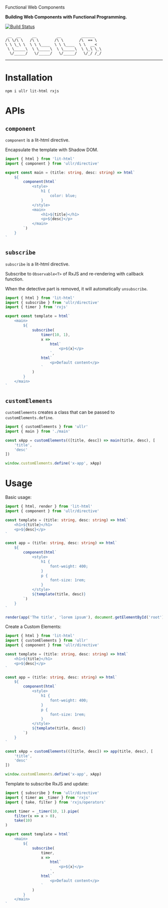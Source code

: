 Functional Web Components

**Building Web Components with Functional Programming.**

[![Build Status](https://travis-ci.org/aggre/ullr.svg?branch=master)](https://travis-ci.org/aggre/ullr)

```
 __  __     __         __         ______
/\ \/\ \   /\ \       /\ \       /\  == \
\ \ \_\ \  \ \ \____  \ \ \____  \ \  __<
 \ \_____\  \ \_____\  \ \_____\  \ \_\ \_\
  \/_____/   \/_____/   \/_____/   \/_/ /_/
```

---

# Installation

```
npm i ullr lit-html rxjs
```

# APIs

## `component`

`component` is a lit-html directive.

Encapsulate the template with Shadow DOM.

```ts
import { html } from 'lit-html'
import { component } from 'ullr/directive'

export const main = (title: string, desc: string) => html`
	${
		component(html`
			<style>
				h1 {
					color: blue;
				}
			</style>
			<main>
				<h1>${title}</h1>
				<p>${desc}</p>
			</main>
		`)
	}
`
```

## `subscribe`

`subscribe` is a lit-html directive.

Subscribe to `Observable<T>` of RxJS and re-rendering with callback function.

When the detective part is removed, it will automatically `unsubscribe`.

```ts
import { html } from 'lit-html'
import { subscribe } from 'ullr/directive'
import { timer } from 'rxjs'

export const template = html`
	<main>
		${
			subscribe(
				timer(10, 1),
				x =>
					html`
						<p>${x}</p>
					`,
				html`
					<p>Default content</p>
				`
			)
		}
	</main>
`
```

## `customElements`

`customElements` creates a class that can be passed to `customElements.define`.

```ts
import { customElements } from 'ullr'
import { main } from './main'

const xApp = customElements(([title, desc]) => main(title, desc), [
	'title',
	'desc'
])

window.customElements.define('x-app', xApp)
```

# Usage

Basic usage:

```ts
import { html, render } from 'lit-html'
import { component } from 'ullr/directive'

const template = (title: string, desc: string) => html`
	<h1>${title}</h1>
	<p>${desc}</p>
`

const app = (title: string, desc: string) => html`
	${
		component(html`
			<style>
				h1 {
					font-weight: 400;
				}
				p {
					font-size: 1rem;
				}
			</style>
			${template(title, desc)}
		`)
	}
`

render(app('The title', 'lorem ipsum'), document.getElementById('root'))
```

Create a Custom Elements:

```ts
import { html } from 'lit-html'
import { customElements } from 'ullr'
import { component } from 'ullr/directive'

const template = (title: string, desc: string) => html`
	<h1>${title}</h1>
	<p>${desc}</p>
`

const app = (title: string, desc: string) => html`
	${
		component(html`
			<style>
				h1 {
					font-weight: 400;
				}
				p {
					font-size: 1rem;
				}
			</style>
			${template(title, desc)}
		`)
	}
`

const xApp = customElements(([title, desc]) => app(title, desc), [
	'title',
	'desc'
])

window.customElements.define('x-app', xApp)
```

Template to subscribe RxJS and update:

```ts
import { subscribe } from 'ullr/directive'
import { timer as _timer } from 'rxjs'
import { take, filter } from 'rxjs/operators'

const timer = _timer(10, 1).pipe(
	filter(x => x > 0),
	take(10)
)

export const template = html`
	<main>
		${
			subscribe(
				timer,
				x =>
					html`
						<p>${x}</p>
					`,
				html`
					<p>Default content</p>
				`
			)
		}
	</main>
`
```
